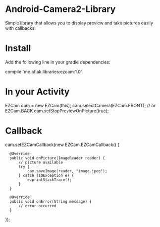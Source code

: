 # Android-Camera2-Library
Simple library that allows you to display preview and take pictures easily with callbacks!

# Install

Add the following line in your gradle dependencies:

  compile 'me.aflak.libraries:ezcam:1.0'
  
# In your Activity

  EZCam cam = new EZCam(this);
  cam.selectCamera(EZCam.FRONT); // or EZCam.BACK
  cam.setStopPreviewOnPicture(true);
  
# Callback

  cam.setEZCamCallback(new EZCam.EZCamCallback() {
  
      @Override
      public void onPicture(ImageReader reader) {
          // picture available
          try {
              cam.saveImage(reader, "image.jpeg");
          } catch (IOException e) {
              e.printStackTrace();
          }
      }
  
      @Override
      public void onError(String message) {
          // error occurred
      }
  });
